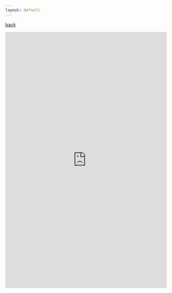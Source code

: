```yaml
---
layout: default
---
```


[back](./)

<iframe src="https://calendar.google.com/calendar/embed?height=600&amp;wkst=1&amp;bgcolor=%23ffffff&amp;ctz=Asia%2FShanghai&amp;src=YmVzdHN3bmdzQGdtYWlsLmNvbQ&amp;color=%23039BE5" style="border:0; min-height:800px; width: 100%;" width="100%" frameborder="0" scrolling="no"></iframe>
